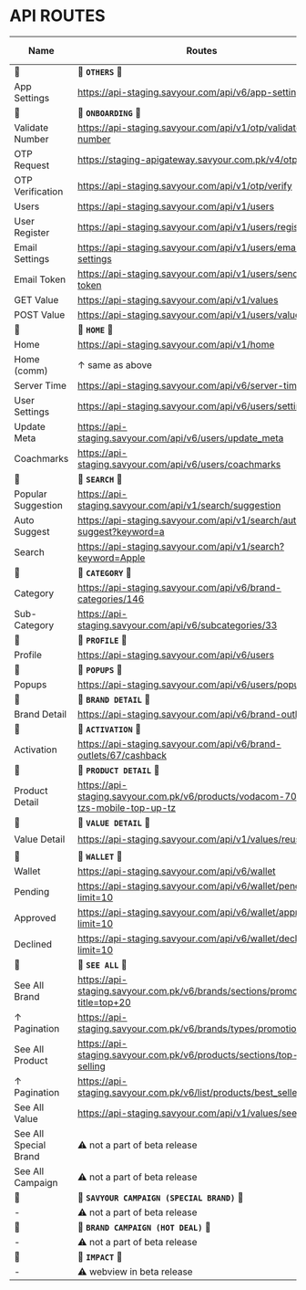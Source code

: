 # API ROUTES

Name|Routes|Old Response|New Response
-|-|-|-
🔗|🔗 **`OTHERS`** 🔗|🔗|🔗
App Settings|https://api-staging.savyour.com/api/v6/app-settings|-|✅
🔗|🔗 **`ONBOARDING`** 🔗|🔗|🔗
Validate Number|https://api-staging.savyour.com/api/v1/otp/validate-number|-|✅
OTP Request|https://staging-apigateway.savyour.com.pk/v4/otp/send|-|✅
OTP Verification|https://api-staging.savyour.com/api/v1/otp/verify|-|✅
Users|https://api-staging.savyour.com/api/v1/users|-|✅
User Register|https://api-staging.savyour.com/api/v1/users/register|-|✅
Email Settings|https://api-staging.savyour.com/api/v1/users/email-settings|-|✅
Email Token|https://api-staging.savyour.com/api/v1/users/send-token|-|✅
GET Value|https://api-staging.savyour.com/api/v1/values|-|✅
POST Value|https://api-staging.savyour.com/api/v1/users/values|-|✅
🔗|🔗 **`HOME`** 🔗|🔗|🔗
Home|https://api-staging.savyour.com/api/v1/home|-|[New](/v15/dashboard-api.json) ✅
Home (comm)|↑ same as above|-|[New](/v15/dashboard-api-2.json) ✅
Server Time|https://api-staging.savyour.com/api/v6/server-time|-|✅
User Settings|https://api-staging.savyour.com/api/v6/users/settings|-|✅
Update Meta|https://api-staging.savyour.com/api/v6/users/update_meta|-|✅
Coachmarks|https://api-staging.savyour.com/api/v6/users/coachmarks|-|✅
🔗|🔗 **`SEARCH`** 🔗|🔗|🔗
Popular Suggestion|https://api-staging.savyour.com/api/v1/search/suggestion|-|✅
Auto Suggest|https://api-staging.savyour.com/api/v1/search/auto-suggest?keyword=a|-|✅
Search|https://api-staging.savyour.com/api/v1/search?keyword=Apple|-|✅
🔗|🔗 **`CATEGORY`** 🔗|🔗|🔗
Category|https://api-staging.savyour.com/api/v6/brand-categories/146|-|-
Sub-Category|https://api-staging.savyour.com/api/v6/subcategories/33|-|-
🔗|🔗 **`PROFILE`** 🔗|🔗|🔗
Profile|https://api-staging.savyour.com/api/v6/users|-|-
🔗|🔗 **`POPUPS`** 🔗|🔗|🔗
Popups|https://api-staging.savyour.com/api/v6/users/popup|-|-
🔗|🔗 **`BRAND DETAIL`** 🔗|🔗|🔗
Brand Detail|https://api-staging.savyour.com/api/v6/brand-outlets/67|[Old](/v6/brand-detail.json)|[New](/v15/brand-detail.json)
🔗|🔗 **`ACTIVATION`** 🔗|🔗|🔗
Activation|https://api-staging.savyour.com/api/v6/brand-outlets/67/cashback|-|-
🔗|🔗 **`PRODUCT DETAIL`** 🔗|🔗|🔗
Product Detail|https://api-staging.savyour.com.pk/v6/products/vodacom-7000-tzs-mobile-top-up-tz|[Old](/v6/product-detail.json)|[New](/v15/product-detail.json)
🔗|🔗 **`VALUE DETAIL`** 🔗|🔗|🔗
Value Detail|https://api-staging.savyour.com/api/v1/values/reusability|✖️|[New](/v15/value-detail.json) ✅
🔗|🔗 **`WALLET`** 🔗|🔗|🔗
Wallet|https://api-staging.savyour.com/api/v6/wallet|-|-
Pending|https://api-staging.savyour.com/api/v6/wallet/pending?limit=10|-|-
Approved|https://api-staging.savyour.com/api/v6/wallet/approved?limit=10|-|-
Declined|https://api-staging.savyour.com/api/v6/wallet/declined?limit=10|-|-
🔗|🔗 **`SEE ALL`** 🔗|🔗|🔗
See All Brand|https://api-staging.savyour.com.pk/v6/brands/sections/promotional?title=top+20|-|[New](/v15/see-all-brand.json)
↑ Pagination|https://api-staging.savyour.com.pk/v6/brands/types/promotional|-|-
See All Product|https://api-staging.savyour.com.pk/v6/products/sections/top-selling|[Old](/v6/see-all-product.json)|[New](/v15/see-all-product.json)
↑ Pagination|https://api-staging.savyour.com.pk/v6/list/products/best_seller|-|-
See All Value|https://api-staging.savyour.com/api/v1/values/see-all|✖️|✅
See All Special Brand|⚠️ not a part of beta release|-|[New](/v15/special-brand.json)
See All Campaign|⚠️ not a part of beta release|[Old](/v6/see-all-campaign.json)|[New](/v15/see-all-campaign.json)
🔗|🔗 **`SAVYOUR CAMPAIGN (SPECIAL BRAND)`** 🔗|🔗|🔗
-|⚠️ not a part of beta release|-|[New](/v15/specialbrand.json)
🔗|🔗 **`BRAND CAMPAIGN (HOT DEAL)`** 🔗|🔗|🔗
-|⚠️ not a part of beta release|-|-
🔗|🔗 **`IMPACT`** 🔗|🔗|🔗
-|⚠️ webview in beta release|-|-
